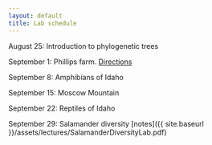 ```yaml
---
layout: default
title: Lab schedule
---
```


August 25: Introduction to phylogenetic trees

September 1: Phillips farm. [Directions](https://www.google.com/maps/dir/Moscow,+ID/Virgil+Phillips+Farm+Park,+4701-4709+US-95,+Moscow,+ID+83843/@46.7741011,-117.0756329,12z/data=!3m1!4b1!4m13!4m12!1m5!1m1!1s0x54a0212d22c061d1:0x3efd150de6eaad6c!2m2!1d-117.0001651!2d46.7323875!1m5!1m1!1s0x549f8bfed092a71d:0xcd864d4a670b0f2!2m2!1d-117.0160031!2d46.8137036)

September 8: Amphibians of Idaho

September 15: Moscow Mountain

September 22: Reptiles of Idaho

September 29: Salamander diversity [notes]({{ site.baseurl }}/assets/lectures/SalamanderDiversityLab.pdf)
